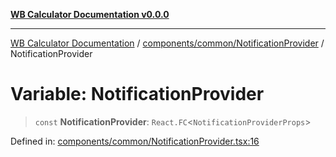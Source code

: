 [**WB Calculator Documentation v0.0.0**](../../../../README.md)

***

[WB Calculator Documentation](../../../../README.md) / [components/common/NotificationProvider](../README.md) / NotificationProvider

# Variable: NotificationProvider

> `const` **NotificationProvider**: `React.FC`\<`NotificationProviderProps`\>

Defined in: [components/common/NotificationProvider.tsx:16](https://github.com/MitrofanKaufman/unitcalc/blob/46369bebdb436c227fb4c58fb7e6af58af7c90ab/app/web/src/components/common/NotificationProvider.tsx#L16)
